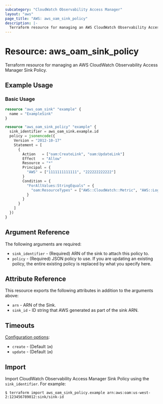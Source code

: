 ```yaml
---
subcategory: "CloudWatch Observability Access Manager"
layout: "aws"
page_title: "AWS: aws_oam_sink_policy"
description: |-
  Terraform resource for managing an AWS CloudWatch Observability Access Manager Sink Policy.
---
```


# Resource: aws_oam_sink_policy

Terraform resource for managing an AWS CloudWatch Observability Access Manager Sink Policy.

## Example Usage

### Basic Usage

```terraform
resource "aws_oam_sink" "example" {
  name = "ExampleSink"
}

resource "aws_oam_sink_policy" "example" {
  sink_identifier = aws_oam_sink.example.id
  policy = jsonencode({
    Version = "2012-10-17"
    Statement = [
      {
        Action   = ["oam:CreateLink", "oam:UpdateLink"]
        Effect   = "Allow"
        Resource = "*"
        Principal = {
          "AWS" = ["1111111111111", "222222222222"]
        }
        Condition = {
          "ForAllValues:StringEquals" = {
            "oam:ResourceTypes" = ["AWS::CloudWatch::Metric", "AWS::Logs::LogGroup"]
          }
        }
      }
    ]
  })
}
```

## Argument Reference

The following arguments are required:

* `sink_identifier` - (Required) ARN of the sink to attach this policy to.
* `policy` - (Required) JSON policy to use. If you are updating an existing policy, the entire existing policy is replaced by what you specify here.

## Attribute Reference

This resource exports the following attributes in addition to the arguments above:

* `arn` - ARN of the Sink.
* `sink_id` - ID string that AWS generated as part of the sink ARN.

## Timeouts

[Configuration options](https://developer.hashicorp.com/terraform/language/resources/syntax#operation-timeouts):

* `create` - (Default `1m`)
* `update` - (Default `1m`)

## Import

Import CloudWatch Observability Access Manager Sink Policy using the `sink_identifier`. For example:

```
$ terraform import aws_oam_sink_policy.example arn:aws:oam:us-west-2:123456789012:sink/sink-id
```
